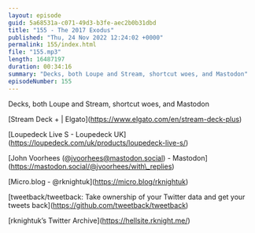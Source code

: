 ```yaml
---
layout: episode
guid: 5a68531a-c071-49d3-b3fe-aec2b0b31dbd
title: "155 - The 2017 Exodus"
published: "Thu, 24 Nov 2022 12:24:02 +0000"
permalink: 155/index.html
file: "155.mp3"
length: 16487197
duration: 00:34:16
summary: "Decks, both Loupe and Stream, shortcut woes, and Mastodon"
episodeNumber: 155
---
```


Decks, both Loupe and Stream, shortcut woes, and Mastodon

\[Stream Deck + | Elgato\](https://www.elgato.com/en/stream-deck-plus)

\[Loupedeck Live S - Loupedeck UK\](https://loupedeck.com/uk/products/loupedeck-live-s/)

\[John Voorhees (@jvoorhees@mastodon.social) - Mastodon\](https://mastodon.social/@jvoorhees/with\_replies)

\[Micro.blog - @rknightuk\](https://micro.blog/rknightuk)

\[tweetback/tweetback: Take ownership of your Twitter data and get your tweets back\](https://github.com/tweetback/tweetback)

\[rknightuk’s Twitter Archive\](https://hellsite.rknight.me/)
